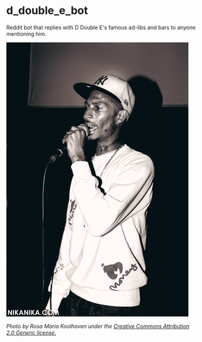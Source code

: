 # d_double_e_bot
Reddit bot that replies with D Double E's famous ad-libs and bars to anyone mentioning him.

![Black and white photo of D Double E holding a microphone](img/D_double_E.jpg "D Double E")

*Photo by Rosa Maria Koolhoven under the [Creative Commons Attribution 2.0 Generic license.](https://creativecommons.org/licenses/by/2.0/)*